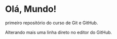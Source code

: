 # Olá, Mundo!
  primeiro repositório do curso de Git e GitHub.

Alterando mais uma linha direto no editor do GitHub.
